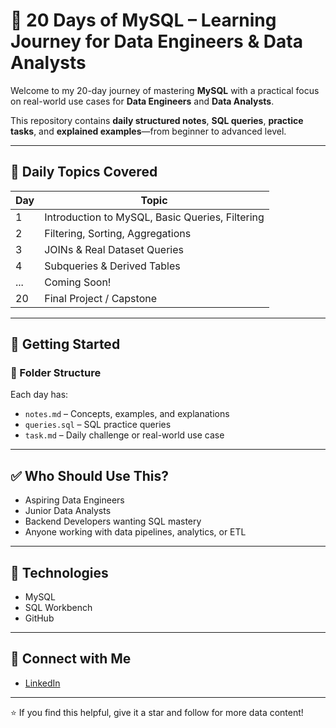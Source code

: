 # 🐬 20 Days of MySQL – Learning Journey for Data Engineers & Data Analysts

Welcome to my 20-day journey of mastering **MySQL** with a practical focus on real-world use cases for **Data Engineers** and **Data Analysts**.

This repository contains **daily structured notes**, **SQL queries**, **practice tasks**, and **explained examples**—from beginner to advanced level.

---

## 📅 Daily Topics Covered

| Day | Topic |
|-----|-------|
| 1 | Introduction to MySQL, Basic Queries, Filtering |
| 2 | Filtering, Sorting, Aggregations |
| 3 | JOINs & Real Dataset Queries |
| 4 | Subqueries & Derived Tables |
| ... | Coming Soon! |
| 20 | Final Project / Capstone |

---

## 🚀 Getting Started

### 📂 Folder Structure
Each day has:
- `notes.md` – Concepts, examples, and explanations
- `queries.sql` – SQL practice queries
- `task.md` – Daily challenge or real-world use case

---

## ✅ Who Should Use This?
- Aspiring Data Engineers
- Junior Data Analysts
- Backend Developers wanting SQL mastery
- Anyone working with data pipelines, analytics, or ETL

---

## 📌 Technologies
- MySQL
- SQL Workbench
- GitHub

---

## 🤝 Connect with Me
- [LinkedIn](www.linkedin.com/in/manish-kumar-prajapat-248757282)

---

⭐ If you find this helpful, give it a star and follow for more data content!
